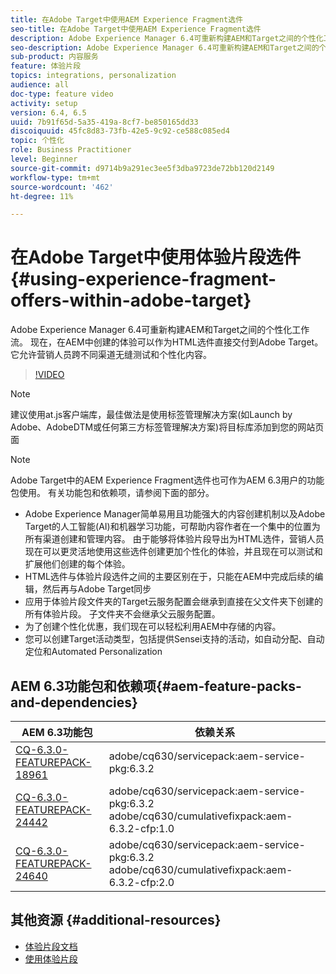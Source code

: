 ```yaml
---
title: 在Adobe Target中使用AEM Experience Fragment选件
seo-title: 在Adobe Target中使用AEM Experience Fragment选件
description: Adobe Experience Manager 6.4可重新构建AEM和Target之间的个性化工作流。 现在，在AEM中创建的体验可以作为HTML选件直接交付到Adobe Target。 它允许营销人员跨不同渠道无缝测试和个性化内容。
seo-description: Adobe Experience Manager 6.4可重新构建AEM和Target之间的个性化工作流。 现在，在AEM中创建的体验可以作为HTML选件直接交付到Adobe Target。 它允许营销人员跨不同渠道无缝测试和个性化内容。
sub-product: 内容服务
feature: 体验片段
topics: integrations, personalization
audience: all
doc-type: feature video
activity: setup
version: 6.4, 6.5
uuid: 7b91f65d-5a35-419a-8cf7-be850165dd33
discoiquuid: 45fc8d83-73fb-42e5-9c92-ce588c085ed4
topic: 个性化
role: Business Practitioner
level: Beginner
source-git-commit: d9714b9a291ec3ee5f3dba9723de72bb120d2149
workflow-type: tm+mt
source-wordcount: '462'
ht-degree: 11%

---
```



# 在Adobe Target中使用体验片段选件{#using-experience-fragment-offers-within-adobe-target}

Adobe Experience Manager 6.4可重新构建AEM和Target之间的个性化工作流。 现在，在AEM中创建的体验可以作为HTML选件直接交付到Adobe Target。 它允许营销人员跨不同渠道无缝测试和个性化内容。

>[!VIDEO](https://video.tv.adobe.com/v/22383/?quality=12&learn=on)

>[!NOTE]
>
>建议使用at.js客户端库，最佳做法是使用标签管理解决方案(如Launch by Adobe、AdobeDTM或任何第三方标签管理解决方案)将目标库添加到您的网站页面

>[!NOTE]
>
>Adobe Target中的AEM Experience Fragment选件也可作为AEM 6.3用户的功能包使用。 有关功能包和依赖项，请参阅下面的部分。


* Adobe Experience Manager简单易用且功能强大的内容创建机制以及Adobe Target的人工智能(AI)和机器学习功能，可帮助内容作者在一个集中的位置为所有渠道创建和管理内容。 由于能够将体验片段导出为HTML选件，营销人员现在可以更灵活地使用这些选件创建更加个性化的体验，并且现在可以测试和扩展他们创建的每个体验。
* HTML选件与体验片段选件之间的主要区别在于，只能在AEM中完成后续的编辑，然后再与Adobe Target同步
* 应用于体验片段文件夹的Target云服务配置会继承到直接在父文件夹下创建的所有体验片段。 子文件夹不会继承父云服务配置。
* 为了创建个性化优惠，我们现在可以轻松利用AEM中存储的内容。
* 您可以创建Target活动类型，包括提供Sensei支持的活动，如自动分配、自动定位和Automated Personalization

## AEM 6.3功能包和依赖项{#aem-feature-packs-and-dependencies}

| AEM 6.3功能包 | 依赖关系 |
| ------------------------------------------------------------------------------------------------------------------------------------------------------------------------------------------------------- | --------------------------------------------------------------------------------------------- |
| [CQ-6.3.0-FEATUREPACK-18961](https://www.adobeaemcloud.com/content/marketplace/marketplaceProxy.html?packagePath=/content/companies/public/adobe/packages/cq630/featurepack/cq-6.3.0-featurepack-18961) | adobe/cq630/servicepack:aem-service-pkg:6.3.2 |
| [CQ-6.3.0-FEATUREPACK-24442](https://www.adobeaemcloud.com/content/marketplace/marketplaceProxy.html?packagePath=/content/companies/public/adobe/packages/cq630/featurepack/cq-6.3.0-featurepack-24442) | adobe/cq630/servicepack:aem-service-pkg:6.3.2 adobe/cq630/cumulativefixpack:aem-6.3.2-cfp:1.0 |
| [CQ-6.3.0-FEATUREPACK-24640](https://www.adobeaemcloud.com/content/marketplace/marketplaceProxy.html?packagePath=/content/companies/public/adobe/packages/cq630/featurepack/cq-6.3.0-featurepack-24640) | adobe/cq630/servicepack:aem-service-pkg:6.3.2 adobe/cq630/cumulativefixpack:aem-6.3.2-cfp:2.0 |

## 其他资源 {#additional-resources}

* [体验片段文档](https://helpx.adobe.com/experience-manager/6-5/sites/authoring/using/experience-fragments.html)
* [使用体验片段](/help/sites/experience-fragments/experience-fragments-feature-video-use.md)
